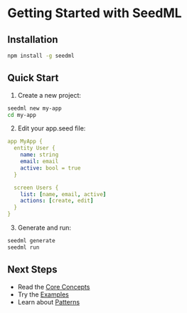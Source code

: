 # Getting Started with SeedML

## Installation

```bash
npm install -g seedml
```

## Quick Start

1. Create a new project:
```bash
seedml new my-app
cd my-app
```

2. Edit your app.seed file:
```yaml
app MyApp {
  entity User {
    name: string
    email: email
    active: bool = true
  }

  screen Users {
    list: [name, email, active]
    actions: [create, edit]
  }
}
```

3. Generate and run:
```bash
seedml generate
seedml run
```

## Next Steps

- Read the [Core Concepts](core-concepts/overview.md)
- Try the [Examples](examples/basic-crud.md)
- Learn about [Patterns](reference/patterns.md)
